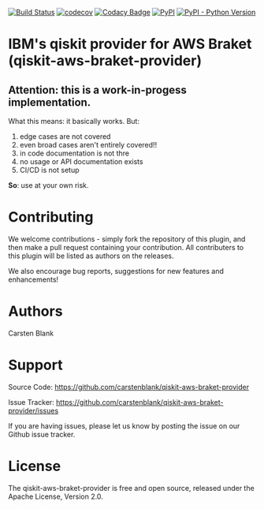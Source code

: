 [![Build Status](https://img.shields.io/travis/com/carstenblank/qiskit-aws-braket-provider/master.svg?style=for-the-badge)](https://travis-ci.com/carstenblank/qiskit-aws-braket-provider)
[![codecov](https://img.shields.io/codecov/c/github/carstenblank/qiskit-aws-braket-provider/master.svg?style=for-the-badge)](https://codecov.io/gh/carstenblank/qiskit-aws-braket-provider)
[![Codacy Badge](https://img.shields.io/codacy/grade/92c73ac568244ed5a38be09a29e27833.svg?style=for-the-badge)](https://www.codacy.com/manual/carstenblank/qiskit-aws-braket-provider?utm_source=github.com&amp;utm_medium=referral&amp;utm_content=carstenblank/qiskit-aws-braket-provider&amp;utm_campaign=Badge_Grade)
[![PyPI](https://img.shields.io/pypi/v/qiskit-aws-braket-provider.svg?style=for-the-badge)](https://pypi.org/project/qiskit-aws-braket-provider)
[![PyPI - Python Version](https://img.shields.io/pypi/pyversions/qiskit-aws-braket-provider.svg?style=for-the-badge)](https://pypi.org/project/qiskit-aws-braket-provider)

# IBM's qiskit provider for AWS Braket (qiskit-aws-braket-provider)

## Attention: this is a work-in-progess implementation. 
What this means: it basically works. But: 

 1. edge cases are not covered 
 2. even broad cases aren't entirely covered!! 
 3. in code documentation is not thre
 4. no usage or API documentation exists
 5. CI/CD is not setup

__So__: use at your own risk. 

# Contributing
We welcome contributions - simply fork the repository of this plugin, and then make a pull request containing your contribution. All contributers to this plugin will be listed as authors on the releases.

We also encourage bug reports, suggestions for new features and enhancements!

# Authors
Carsten Blank

# Support

Source Code: https://github.com/carstenblank/qiskit-aws-braket-provider

Issue Tracker: https://github.com/carstenblank/qiskit-aws-braket-provider/issues

If you are having issues, please let us know by posting the issue on our Github issue tracker.

# License
The qiskit-aws-braket-provider is free and open source, released under the Apache License, Version 2.0.